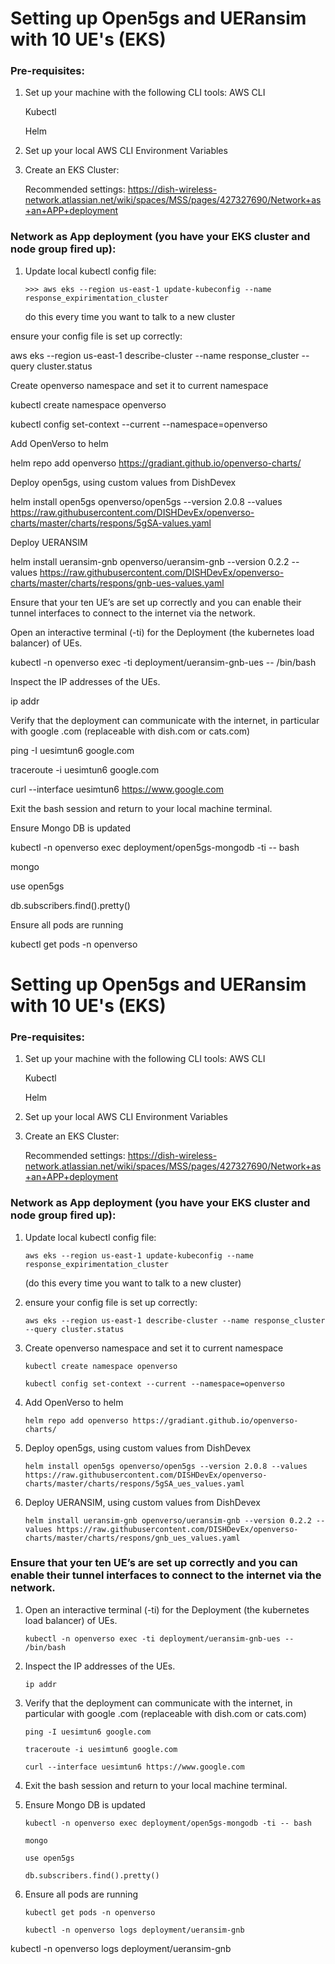 # Setting up Open5gs and UERansim with 10 UE's (EKS)

### Pre-requisites:

1. Set up your machine with the following CLI tools:
    AWS CLI

    Kubectl

    Helm

2. Set up your local AWS CLI Environment Variables

3. Create an EKS Cluster:

    Recommended settings: https://dish-wireless-network.atlassian.net/wiki/spaces/MSS/pages/427327690/Network+as+an+APP+deployment

### Network as App deployment (you have your EKS cluster and node group fired up):


1. Update local kubectl config file:

    ```console
    >>> aws eks --region us-east-1 update-kubeconfig --name response_expirimentation_cluster
    ```

    do this every time you want to talk to a new cluster

ensure your config file is set up correctly:

 aws eks --region us-east-1 describe-cluster --name response_cluster --query cluster.status

Create openverso namespace and set it to current namespace

kubectl create namespace openverso

kubectl config set-context --current --namespace=openverso

Add OpenVerso to helm

helm repo add openverso https://gradiant.github.io/openverso-charts/

Deploy open5gs, using custom values from DishDevex

helm install open5gs openverso/open5gs --version 2.0.8 --values https://raw.githubusercontent.com/DISHDevEx/openverso-charts/master/charts/respons/5gSA-values.yaml

Deploy UERANSIM

helm install ueransim-gnb openverso/ueransim-gnb --version 0.2.2 --values https://raw.githubusercontent.com/DISHDevEx/openverso-charts/master/charts/respons/gnb-ues-values.yaml

Ensure that your ten UE’s are set up correctly and you can enable their tunnel interfaces to connect to the internet via the network.

Open an interactive terminal (-ti) for the Deployment (the kubernetes load balancer) of UEs.

kubectl -n openverso exec -ti deployment/ueransim-gnb-ues -- /bin/bash

Inspect the IP addresses of the UEs.

ip addr

Verify that the deployment can communicate with the internet, in particular with google .com (replaceable with dish.com or cats.com)

ping -I uesimtun6 google.com

traceroute -i uesimtun6 google.com

curl --interface uesimtun6 https://www.google.com

Exit the bash session and return to your local machine terminal.

Ensure Mongo DB is updated

kubectl -n openverso exec deployment/open5gs-mongodb -ti -- bash

mongo

use open5gs

db.subscribers.find().pretty()

Ensure all pods are running

kubectl get pods -n openverso
# Setting up Open5gs and UERansim with 10 UE's (EKS)

### Pre-requisites:

1. Set up your machine with the following CLI tools:
    AWS CLI

    Kubectl

    Helm

2. Set up your local AWS CLI Environment Variables

3. Create an EKS Cluster:

    Recommended settings: https://dish-wireless-network.atlassian.net/wiki/spaces/MSS/pages/427327690/Network+as+an+APP+deployment

### Network as App deployment (you have your EKS cluster and node group fired up):


1. Update local kubectl config file:

    ```console
    aws eks --region us-east-1 update-kubeconfig --name response_expirimentation_cluster
    ```

    (do this every time you want to talk to a new cluster)

2. ensure your config file is set up correctly:

    ```console
    aws eks --region us-east-1 describe-cluster --name response_cluster --query cluster.status
    ```

3. Create openverso namespace and set it to current namespace

    ```console
    kubectl create namespace openverso
    ```

    ```console
    kubectl config set-context --current --namespace=openverso
    ```

4. Add OpenVerso to helm

    ```console
    helm repo add openverso https://gradiant.github.io/openverso-charts/
    ```

5. Deploy open5gs, using custom values from DishDevex

    ```console
    helm install open5gs openverso/open5gs --version 2.0.8 --values https://raw.githubusercontent.com/DISHDevEx/openverso-charts/master/charts/respons/5gSA_ues_values.yaml
    ```

6. Deploy UERANSIM, using custom values from DishDevex

    ```console
    helm install ueransim-gnb openverso/ueransim-gnb --version 0.2.2 --values https://raw.githubusercontent.com/DISHDevEx/openverso-charts/master/charts/respons/gnb_ues_values.yaml
    ```

### Ensure that your ten UE’s are set up correctly and you can enable their tunnel interfaces to connect to the internet via the network.

1. Open an interactive terminal (-ti) for the Deployment (the kubernetes load balancer) of UEs.

    ```console
    kubectl -n openverso exec -ti deployment/ueransim-gnb-ues -- /bin/bash
    ```
2. Inspect the IP addresses of the UEs.

    ```console
    ip addr
    ```
3. Verify that the deployment can communicate with the internet, in particular with google .com (replaceable with dish.com or cats.com)

    ```console
    ping -I uesimtun6 google.com

    traceroute -i uesimtun6 google.com

    curl --interface uesimtun6 https://www.google.com
    ```
4. Exit the bash session and return to your local machine terminal.

5. Ensure Mongo DB is updated

    ```console
    kubectl -n openverso exec deployment/open5gs-mongodb -ti -- bash

    mongo

    use open5gs

    db.subscribers.find().pretty()
    ```
6. Ensure all pods are running

    ```console
    kubectl get pods -n openverso

    kubectl -n openverso logs deployment/ueransim-gnb
    ```
kubectl -n openverso logs deployment/ueransim-gnb
